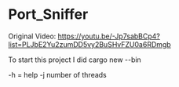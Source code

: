 # Port_Sniffer
Original Video: https://youtu.be/-Jp7sabBCp4?list=PLJbE2Yu2zumDD5vy2BuSHvFZU0a6RDmgb

To start this project I did cargo new <filename> --bin

-h = help
-j number of threads
